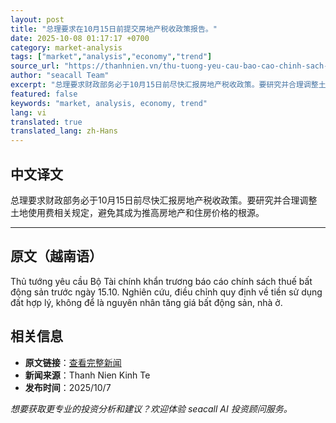 ```yaml
---
layout: post
title: "总理要求在10月15日前提交房地产税收政策报告。"
date: 2025-10-08 01:17:17 +0700
category: market-analysis
tags: ["market","analysis","economy","trend"]
source_url: "https://thanhnien.vn/thu-tuong-yeu-cau-bao-cao-chinh-sach-thue-bat-dong-san-truoc-1510-18525100800190358.htm"
author: "seacall Team"
excerpt: "总理要求财政部务必于10月15日前尽快汇报房地产税收政策。要研究并合理调整土地使用费相关规定，避免其成为推高房地产和住房价格的根源。..."
featured: false
keywords: "market, analysis, economy, trend"
lang: vi
translated: true
translated_lang: zh-Hans
---
```


## 中文译文

总理要求财政部务必于10月15日前尽快汇报房地产税收政策。要研究并合理调整土地使用费相关规定，避免其成为推高房地产和住房价格的根源。

---

## 原文（越南语）

Thủ tướng y&ecirc;u cầu Bộ T&agrave;i ch&iacute;nh khẩn trương b&aacute;o c&aacute;o ch&iacute;nh s&aacute;ch thuế bất động sản trước ng&agrave;y 15.10. Nghi&ecirc;n cứu, điều chỉnh quy định về tiền sử dụng đất hợp l&yacute;, kh&ocirc;ng để l&agrave; nguy&ecirc;n nh&acirc;n tăng gi&aacute; bất động sản, nh&agrave; ở.

## 相关信息

- **原文链接**：[查看完整新闻](https://thanhnien.vn/thu-tuong-yeu-cau-bao-cao-chinh-sach-thue-bat-dong-san-truoc-1510-18525100800190358.htm)
- **新闻来源**：Thanh Nien Kinh Te
- **发布时间**：2025/10/7

*想要获取更专业的投资分析和建议？欢迎体验 seacall AI 投资顾问服务。*